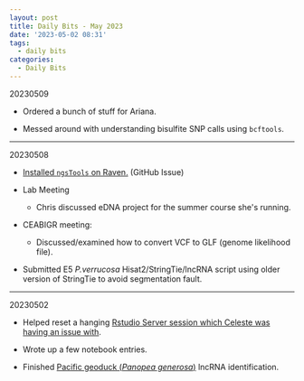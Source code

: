 ```yaml
---
layout: post
title: Daily Bits - May 2023
date: '2023-05-02 08:31'
tags: 
  - daily bits
categories: 
  - Daily Bits
---
```


20230509

- Ordered a bunch of stuff for Ariana.

- Messed around with understanding bisulfite SNP calls using `bcftools`.

---

20230508

- [Installed `ngsTools` on Raven.](https://github.com/RobertsLab/resources/issues/1645) (GitHub Issue)

- Lab Meeting

  - Chris discussed eDNA project for the summer course she's running.

- CEABIGR meeting:

  - Discussed/examined how to convert VCF to GLF (genome likelihood file).

- Submitted E5 _P.verrucosa_ Hisat2/StringTie/lncRNA script using older version of StringTie to avoid segmentation fault.

---

20230502

- Helped reset a hanging [Rstudio Server session which Celeste was having an issue with](https://github.com/course-fish546-2023/assistance-public/issues/6).

- Wrote up a few notebook entries.

- Finished [Pacific geoduck (_Panopea generosa_)](http://en.wikipedia.org/wiki/Geoduck) lncRNA identification.

